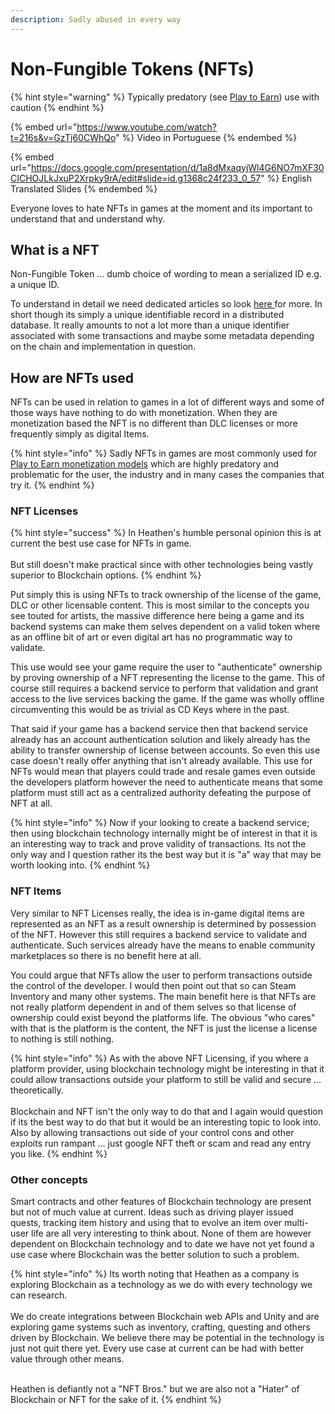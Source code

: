 ```yaml
---
description: Sadly abused in every way
---
```


# Non-Fungible Tokens (NFTs)

{% hint style="warning" %}
Typically predatory (see [Play to Earn](../../models/play-to-earn.md)) use with caution
{% endhint %}

{% embed url="https://www.youtube.com/watch?t=216s&v=GzTj60CWhQo" %}
Video in Portuguese&#x20;
{% endembed %}

{% embed url="https://docs.google.com/presentation/d/1a8dMxaqyjWl4G6NO7mXF30CICHOJLkJxuP2Xrpky9rA/edit#slide=id.g1368c24f233_0_57" %}
English Translated Slides
{% endembed %}

Everyone loves to hate NFTs in games at the moment and its important to understand that and understand why.

## What is a NFT

Non-Fungible Token ... dumb choice of wording to mean a serialized ID e.g. a unique ID.

To understand in detail we need dedicated articles so look [here ](blockchain-and-nfts.md)for more. In short though its simply a unique identifiable record in a distributed database. It really amounts to not a lot more than a unique identifier associated with some transactions and maybe some metadata depending on the chain and implementation in question.

## How are NFTs used

NFTs can be used in relation to games in a lot of different ways and some of those ways have nothing to do with monetization. When they are monetization based the NFT is no different than DLC licenses or more frequently simply as digital Items.

{% hint style="info" %}
Sadly NFTs in games are most commonly used for [Play to Earn monetization models](../../models/play-to-earn.md) which are highly predatory and problematic for the user, the industry and in many cases the companies that try it.
{% endhint %}

### NFT Licenses

{% hint style="success" %}
In Heathen's humble personal opinion this is at current the best use case for NFTs in game.\
\
But still doesn't make practical since with other technologies being vastly superior to Blockchain options.
{% endhint %}

Put simply this is using NFTs to track ownership of the license of the game, DLC or other licensable content. This is most similar to the concepts you see touted for artists, the massive difference here being a game and its backend systems can make them selves dependent on a valid token where as an offline bit of art or even digital art has no programmatic way to validate.

This use would see your game require the user to "authenticate" ownership by proving ownership of a NFT representing the license to the game. This of course still requires a backend service to perform that validation and grant access to the live services backing the game. If the game was wholly offline circumventing this would be as trivial as CD Keys where in the past.

That said if your game has a backend service then that backend service already has an account authentication solution and likely already has the ability to transfer ownership of license between accounts. So even this use case doesn't really offer anything that isn't already available. This use for NFTs would mean that players could trade and resale games even outside the developers platform however the need to authenticate means that some platform must still act as a centralized authority defeating the purpose of NFT at all.

{% hint style="info" %}
Now if your looking to create a backend service; then using blockchain technology internally might be of interest in that it is an interesting way to track and prove validity of transactions. Its not the only way and I question rather its the best way but it is "a" way that may be worth looking into.
{% endhint %}

### NFT Items

Very similar to NFT Licenses really, the idea is in-game digital items are represented as an NFT as a result ownership is determined by possession of the NFT. However this still requires a backend service to validate and authenticate. Such services already have the means to enable community marketplaces so there is no benefit here at all.

You could argue that NFTs allow the user to perform transactions outside the control of the developer. I would then point out that so can Steam Inventory and many other systems. The main benefit here is that NFTs are not really platform dependent in and of them selves so that license of ownership could exist beyond the platforms life. The obvious "who cares" with that is the platform is the content, the NFT is just the license a license to nothing is still nothing.

{% hint style="info" %}
As with the above NFT Licensing, if you where a platform provider, using blockchain technology might be interesting in that it could allow transactions outside your platform to still be valid and secure ... theoretically. \
\
Blockchain and NFT isn't the only way to do that and I again would question if its the best way to do that but it would be an interesting topic to look into. Also by allowing transactions out side of your control cons and other exploits run rampant ... just google NFT theft or scam and read any entry you like.
{% endhint %}

### Other concepts

Smart contracts and other features of Blockchain technology are present but not of much value at current. Ideas such as driving player issued quests, tracking item history and using that to evolve an item over multi-user life are all very interesting to think about. None of them are however dependent on Blockchain technology and to date we have not yet found a use case where Blockchain was the better solution to such a problem.

{% hint style="info" %}
Its worth noting that Heathen as a company is exploring Blockchain as a technology as we do with every technology we can research.\
\
We do create integrations between Blockchain web APIs and Unity and are exploring game systems such as inventory, crafting, questing and others driven by Blockchain. We believe there may be potential in the technology is just not quit there yet. Every use case at current can be had with better value through other means.

\
Heathen is defiantly not a "NFT Bros." but we are also not a "Hater" of Blockchain or NFT for the sake of it.&#x20;
{% endhint %}
